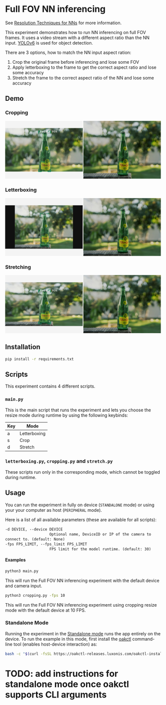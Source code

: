 # Full FOV NN inferencing

See [Resolution Techniques for NNs](https://docs.luxonis.com/software/depthai/resolution-techniques) for more information.

This experiment demonstrates how to run NN inferencing on full FOV frames. It uses a video stream with a different aspect ratio than the NN input. [YOLOv6](https://hub.luxonis.com/ai/models/face58c4-45ab-42a0-bafc-19f9fee8a034) is used for object detection.

There are 3 options, how to match the NN input aspect ration:

1. Crop the original frame before inferencing and lose some FOV
1. Apply letterboxing to the frame to get the correct aspect ratio and lose some accuracy
1. Stretch the frame to the correct aspect ratio of the NN and lose some accuracy

## Demo

### Cropping

![cropping example](media/crop_example.jpg)

### Letterboxing

![letterboxing example](media/letterbox_example.jpg)

### Stretching

![stretching example](media/stretch_example.jpg)

## Installation

```bash
pip install -r requirements.txt
```

## Scripts

This experiment contains 4 different scripts.

### `main.py`

This is the main script that runs the experiment and lets you choose the resize mode during runtime by using the following keybinds:

| Key | Mode         |
| --- | ------------ |
| a   | Letterboxing |
| s   | Crop         |
| d   | Stretch      |

### `letterboxing.py`, `cropping.py` and `stretch.py`

These scripts run only in the corresponding mode, which cannot be toggled during runtime.

## Usage

You can run the experiment in fully on device (`STANDALONE` mode) or using your your computer as host (`PERIPHERAL` mode).

Here is a list of all available parameters (these are available for all scripts):

```
-d DEVICE, --device DEVICE
                    Optional name, DeviceID or IP of the camera to connect to. (default: None)
-fps FPS_LIMIT, --fps_limit FPS_LIMIT
                    FPS limit for the model runtime. (default: 30)
```

#### Examples

```bash
python3 main.py
```

This will run the Full FOV NN inferencing experiment with the default device and camera input.

```bash
python3 cropping.py -fps 10
```

This will run the Full FOV NN inferencing experiment using cropping resize mode with the default device at 10 FPS.

### Standalone Mode

Running the experiment in the [Standalone mode](https://rvc4.docs.luxonis.com/software/depthai/standalone/) runs the app entirely on the device.
To run the example in this mode, first install the [oakctl](https://rvc4.docs.luxonis.com/software/tools/oakctl/) command-line tool (enables host-device interaction) as:

```bash
bash -c "$(curl -fsSL https://oakctl-releases.luxonis.com/oakctl-installer.sh)"
```

# TODO: add instructions for standalone mode once oakctl supports CLI arguments
